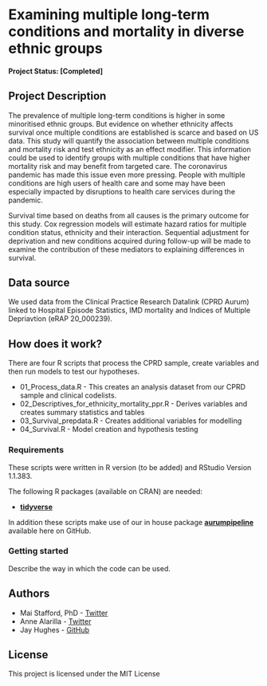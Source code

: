 # Examining multiple long-term conditions and mortality in diverse ethnic groups

#### Project Status: [Completed]

## Project Description

The prevalence of multiple long-term conditions is higher in some minoritised ethnic groups. But evidence on whether ethnicity affects survival once multiple conditions are established is scarce and based on US data. This study will quantify the association between multiple conditions and mortality risk and test ethnicity as an effect modifier. This information could be used to identify groups with multiple conditions that have higher mortality risk and may benefit from targeted care. The coronavirus pandemic has made this issue even more pressing. People with multiple conditions are high users of health care and some may have been especially impacted by disruptions to health care services during the pandemic.

Survival time based on deaths from all causes is the primary outcome for this study. Cox regression models will estimate hazard ratios for multiple condition status, ethnicity and their interaction. Sequential adjustment for deprivation and new conditions acquired during follow-up will be made to examine the contribution of these mediators to explaining differences in survival.

## Data source

We used data from the Clinical Practice Research Datalink (CPRD Aurum) linked to Hospital Episode Statistics, IMD mortality and Indices of Multiple Depriavtion (eRAP 20_000239).

## How does it work?

There are four R scripts that process the CPRD sample, create variables and then run models to test our hypotheses.

* 01_Process_data.R - This creates an analysis dataset from our CPRD sample and clinical codelists.
* 02_Descriptives_for_ethnicity_mortality_ppr.R - Derives variables and creates summary statistics and tables
* 03_Survival_prepdata.R - Creates additional variables for modelling
* 04_Survival.R - Model creation and hypothesis testing

### Requirements


These scripts were written in R version (to be added) and RStudio Version 1.1.383.

The following R packages (available on CRAN) are needed: 
* [**tidyverse**](https://www.tidyverse.org/)

In addition these scripts make use of our in house package [**aurumpipeline**](https://github.com/HFAnalyticsLab/aurumpipeline) available here on GitHub.

### Getting started

Describe the way in which the code can be used. 

## Authors

* Mai Stafford, PhD - [Twitter](https://twitter.com/stafford_xm)
* Anne Alarilla - [Twitter](https://twitter.com/alarillaanne)
* Jay Hughes - [GitHub](https://github.com/Jay-ops256)

## License

This project is licensed under the MIT License
